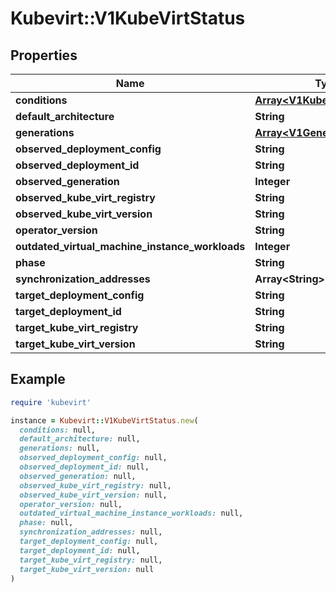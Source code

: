 # Kubevirt::V1KubeVirtStatus

## Properties

| Name | Type | Description | Notes |
| ---- | ---- | ----------- | ----- |
| **conditions** | [**Array&lt;V1KubeVirtCondition&gt;**](V1KubeVirtCondition.md) |  | [optional] |
| **default_architecture** | **String** |  | [optional] |
| **generations** | [**Array&lt;V1GenerationStatus&gt;**](V1GenerationStatus.md) |  | [optional] |
| **observed_deployment_config** | **String** |  | [optional] |
| **observed_deployment_id** | **String** |  | [optional] |
| **observed_generation** | **Integer** |  | [optional] |
| **observed_kube_virt_registry** | **String** |  | [optional] |
| **observed_kube_virt_version** | **String** |  | [optional] |
| **operator_version** | **String** |  | [optional] |
| **outdated_virtual_machine_instance_workloads** | **Integer** |  | [optional] |
| **phase** | **String** |  | [optional] |
| **synchronization_addresses** | **Array&lt;String&gt;** |  | [optional] |
| **target_deployment_config** | **String** |  | [optional] |
| **target_deployment_id** | **String** |  | [optional] |
| **target_kube_virt_registry** | **String** |  | [optional] |
| **target_kube_virt_version** | **String** |  | [optional] |

## Example

```ruby
require 'kubevirt'

instance = Kubevirt::V1KubeVirtStatus.new(
  conditions: null,
  default_architecture: null,
  generations: null,
  observed_deployment_config: null,
  observed_deployment_id: null,
  observed_generation: null,
  observed_kube_virt_registry: null,
  observed_kube_virt_version: null,
  operator_version: null,
  outdated_virtual_machine_instance_workloads: null,
  phase: null,
  synchronization_addresses: null,
  target_deployment_config: null,
  target_deployment_id: null,
  target_kube_virt_registry: null,
  target_kube_virt_version: null
)
```

